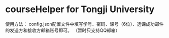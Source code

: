 # courseHelper for Tongji University
使用方法：
config.json配置文件中填写学号、密码、课号（6位）、选课成功邮件的发送方和接收方邮箱账号即可。
（暂时只支持QQ邮箱）

